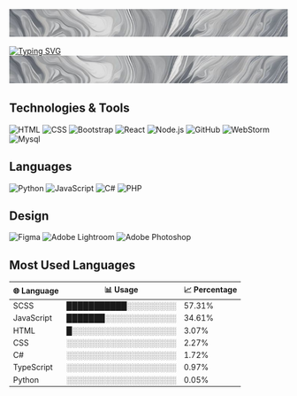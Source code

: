 <img src="./img/fon.jpg" alt="photo" style="width: 100%; height: 50px; object-fit: cover;"/>

[![Typing SVG](https://readme-typing-svg.herokuapp.com?font=Fira+Code&size=45&pause=1000&color=FFFFFF&center=true&vCenter=true&width=800&height=70&lines=Hi%2C+I'm+Billy+Bones;I'm+Junior+frontend+developer)](https://git.io/typing-svg)
<img src="./img/fon.jpg" alt="photo" style="width: 100%; height: 50px; object-fit: cover;"/>
## Technologies & Tools

![HTML](https://img.shields.io/badge/HTML-white?style=for-the-badge&logo=html5&logoColor=orange)
![CSS](https://img.shields.io/badge/CSS-white?style=for-the-badge&logo=css3&logoColor=blue)
![Bootstrap](https://img.shields.io/badge/bootstrap-white?style=for-the-badge&logo=bootstrap&logoColor=563d7c)
![React](https://img.shields.io/badge/react-white?style=for-the-badge&logo=react&logoColor=61DAFB)
![Node.js](https://img.shields.io/badge/node.js-white?style=for-the-badge&logo=nodedotjs&logoColor=green)
![GitHub](https://img.shields.io/badge/github-white?style=for-the-badge&logo=github&logoColor=black)
![WebStorm](https://img.shields.io/badge/webstorm-white?style=for-the-badge&logo=webstorm&logoColor=000000)
![Mysql](https://img.shields.io/badge/mysql-white?style=for-the-badge&logo=mysql&logoColor=black)

## Languages

![Python](https://img.shields.io/badge/python-white?style=for-the-badge&logo=python&logoColor=3776AB)
![JavaScript](https://img.shields.io/badge/javascript-white?style=for-the-badge&logo=javascript&logoColor=F7DF1E)
![C#](https://img.shields.io/badge/csharp-white?style=for-the-badge&logo=csharp&logoColor=239120)
![PHP](https://img.shields.io/badge/php-white?style=for-the-badge&logo=php&logoColor=777BB4)

## Design

![Figma](https://img.shields.io/badge/figma-white?style=for-the-badge&logo=figma&logoColor=F24E1E)
![Adobe Lightroom](https://img.shields.io/badge/adobe%20lightroom-white?style=for-the-badge&logo=adobelightroom&logoColor=F7B500)
![Adobe Photoshop](https://img.shields.io/badge/adobe%20photoshop-white?style=for-the-badge&logo=adobephotoshop&logoColor=31A8FF)

## Most Used Languages

| 🌐 Language  | 📊 Usage                    | 📈 Percentage |
|--------------|-----------------------------|---------------|
| SCSS         | ███████████░░░░░░░░░       | 57.31%        |
| JavaScript   | ███████░░░░░░░░░░░░░       | 34.61%        |
| HTML         | █░░░░░░░░░░░░░░░░░░░       | 3.07%         |
| CSS          | ░░░░░░░░░░░░░░░░░░░░       | 2.27%         |
| C#           | ░░░░░░░░░░░░░░░░░░░░       | 1.72%         |
| TypeScript   | ░░░░░░░░░░░░░░░░░░░░       | 0.97%         |
| Python       | ░░░░░░░░░░░░░░░░░░░░       | 0.05%         |
